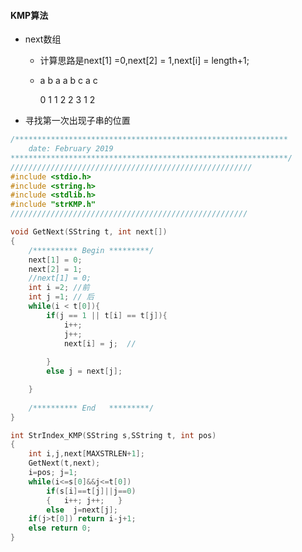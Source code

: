 #### KMP算法

* next数组

  * 计算思路是next[1] =0,next[2] = 1,next[i] = length+1;

  *  a  b  a   a   b   c    a    c

     0   1   1  2  2    3   1    2

* 寻找第一次出现子串的位置

  

```c++
/*************************************************************
    date: February 2019
**************************************************************/
//////////////////////////////////////////////////////
#include <stdio.h>
#include <string.h>
#include <stdlib.h>
#include "strKMP.h"
/////////////////////////////////////////////////////

void GetNext(SString t, int next[])
{
    /********** Begin *********/
	next[1] = 0;
	next[2] = 1;
	//next[1] = 0;
	int i =2; //前
	int j =1; // 后
	while(i < t[0]){
		if(j == 1 || t[i] == t[j]){
			i++;
			j++;
			next[i] = j;  //
		
		}
		else j = next[j];

	}
        
	/********** End   *********/
}

int StrIndex_KMP(SString s,SString t, int pos)   
{
	int i,j,next[MAXSTRLEN+1];
	GetNext(t,next); 
	i=pos; j=1;
	while(i<=s[0]&&j<=t[0])
		if(s[i]==t[j]||j==0)
		{	i++; j++;	}
		else  j=next[j];  
	if(j>t[0]) return i-j+1; 
	else return 0; 
}

```

